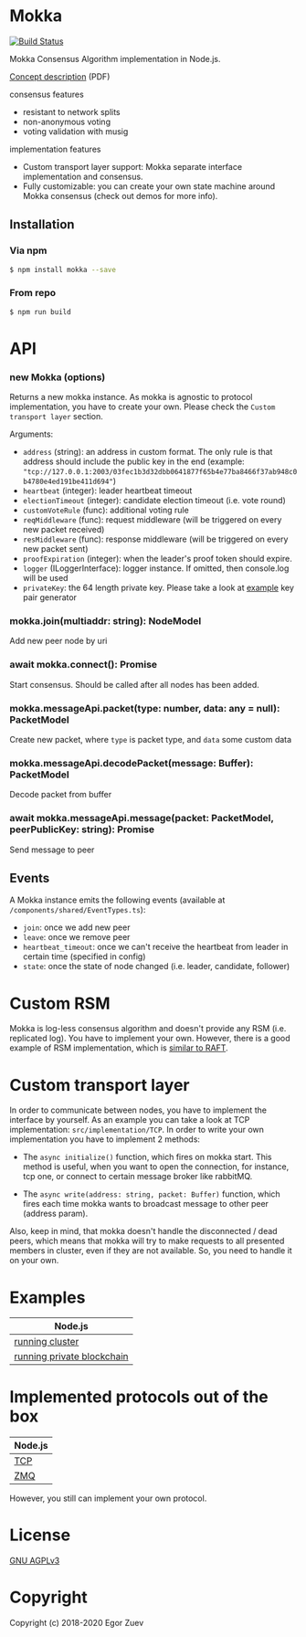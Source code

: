 # Mokka

 [![Build Status](https://travis-ci.org/ega-forever/mokka.svg?branch=master)](https://travis-ci.org/ega-forever/mokka) 

Mokka Consensus Algorithm implementation in Node.js.

[Concept description](https://arxiv.org/ftp/arxiv/papers/1901/1901.08435.pdf) (PDF)

consensus features
* resistant to network splits
* non-anonymous voting
* voting validation with musig

implementation features
* Custom transport layer support: Mokka separate interface implementation and consensus.
* Fully customizable: you can create your own state machine around Mokka consensus (check out demos for more info).

## Installation

### Via npm
```bash
$ npm install mokka --save
```

### From repo
```bash
$ npm run build
```

# API

### new Mokka (options)

Returns a new mokka instance. As mokka is agnostic to protocol implementation, 
you have to create your own.
Please check the ``Custom transport layer`` section.

Arguments:

* `address` (string):  an address in custom format. The only rule is that address should include the public key in the end
 (example: `"tcp://127.0.0.1:2003/03fec1b3d32dbb0641877f65b4e77ba8466f37ab948c0b4780e4ed191be411d694"`)
* `heartbeat` (integer): leader heartbeat timeout
* `electionTimeout` (integer): candidate election timeout (i.e. vote round)
* `customVoteRule` (func): additional voting rule
* `reqMiddleware` (func): request middleware (will be triggered on every new packet received)
* `resMiddleware` (func): response middleware (will be triggered on every new packet sent)
* `proofExpiration` (integer): when the leader's proof token should expire.
* `logger` (ILoggerInterface): logger instance. If omitted, then console.log will be used
* `privateKey`: the 64 length private key. Please take a look at [example](examples/node/decentralized-ganache/src/gen_keys.ts) key pair generator

### mokka.join(multiaddr: string): NodeModel

Add new peer node by uri

### await mokka.connect(): Promise<void>

Start consensus. Should be called after all nodes has been added.

### mokka.messageApi.packet(type: number, data: any = null): PacketModel

Create new packet, where ``type`` is packet type, and ``data`` some custom data

### mokka.messageApi.decodePacket(message: Buffer): PacketModel

Decode packet from buffer

### await mokka.messageApi.message(packet: PacketModel, peerPublicKey: string): Promise<void>

Send message to peer

## Events

A Mokka instance emits the following events (available at ``/components/shared/EventTypes.ts``):

* `join`: once we add new peer
* `leave`: once we remove peer
* `heartbeat_timeout`: once we can't receive the heartbeat from leader in certain time (specified in config)
* `state`: once the state of node changed (i.e. leader, candidate, follower)

# Custom RSM

Mokka is log-less consensus algorithm and doesn't provide any RSM (i.e. replicated log). You have to implement your own. 
However, there is a good example of RSM implementation, which is [similar to RAFT](examples/node/cluster/README.md).

# Custom transport layer

In order to communicate between nodes, you have to implement the interface by yourself. As an example you can take a look at TCP implementation: ```src/implementation/TCP```.
 In order to write your own implementation you have to implement 2 methods:
 
* The ```async initialize()``` function, which fires on mokka start. This method is useful, when you want to open the connection, for instance, tcp one, or connect to certain message broker like rabbitMQ.

* The ```async write(address: string, packet: Buffer)``` function, which fires each time mokka wants to broadcast message to other peer (address param).

Also, keep in mind, that mokka doesn't handle the disconnected / dead peers, which means that mokka will try to make requests to all presented members in cluster, 
even if they are not available. So, you need to handle it on your own.

# Examples

| Node.js |
| --- | 
| [running cluster](examples/node/cluster/README.md) |
| [running private blockchain](examples/node/decentralized-ganache/README.md) | -

# Implemented protocols out of the box


| Node.js | 
| --- | 
| [TCP](src/implementation/TCP.ts) | 
| [ZMQ](src/implementation/ZMQ.ts) | 


However, you still can implement your own protocol.

# License

[GNU AGPLv3](LICENSE)

# Copyright

Copyright (c) 2018-2020 Egor Zuev